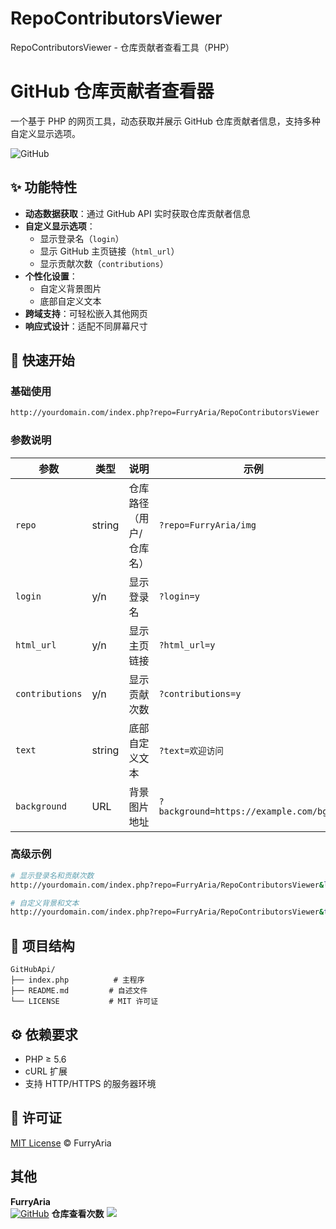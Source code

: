 # RepoContributorsViewer
RepoContributorsViewer - 仓库贡献者查看工具（PHP）

# GitHub 仓库贡献者查看器

一个基于 PHP 的网页工具，动态获取并展示 GitHub 仓库贡献者信息，支持多种自定义显示选项。

![GitHub](https://img.shields.io/badge/license-MIT-blue)

## ✨ 功能特性

- **动态数据获取**：通过 GitHub API 实时获取仓库贡献者信息
- **自定义显示选项**：
  - 显示登录名（`login`）
  - 显示 GitHub 主页链接（`html_url`）
  - 显示贡献次数（`contributions`）
- **个性化设置**：
  - 自定义背景图片
  - 底部自定义文本
- **跨域支持**：可轻松嵌入其他网页
- **响应式设计**：适配不同屏幕尺寸

## 🚀 快速开始

### 基础使用
```bash
http://yourdomain.com/index.php?repo=FurryAria/RepoContributorsViewer
```

### 参数说明
| 参数 | 类型 | 说明 | 示例 |
|------|------|------|------|
| `repo` | string | 仓库路径（用户/仓库名） | `?repo=FurryAria/img` |
| `login` | y/n | 显示登录名 | `?login=y` |
| `html_url` | y/n | 显示主页链接 | `?html_url=y` |
| `contributions` | y/n | 显示贡献次数 | `?contributions=y` |
| `text` | string | 底部自定义文本 | `?text=欢迎访问` |
| `background` | URL | 背景图片地址 | `?background=https://example.com/bg.jpg` |

### 高级示例
```bash
# 显示登录名和贡献次数
http://yourdomain.com/index.php?repo=FurryAria/RepoContributorsViewer&login=y&contributions=y

# 自定义背景和文本
http://yourdomain.com/index.php?repo=FurryAria/RepoContributorsViewer&text=RepoContributorsViewer - 仓库贡献者查看工具&background=https://example.com/space.jpg
```

## 📂 项目结构
```
GitHubApi/
├── index.php          # 主程序
├── README.md         # 自述文件
└── LICENSE           # MIT 许可证
```

## ⚙️ 依赖要求

- PHP ≥ 5.6
- cURL 扩展
- 支持 HTTP/HTTPS 的服务器环境

## 📜 许可证

[MIT License](LICENSE) © FurryAria


## 其他

**FurryAria**  
[![GitHub](https://img.shields.io/badge/GitHub-Profile-blue)](https://github.com/FurryAria)
**仓库查看次数**
![](https://w.saobby.com/w/nivjzdhq)
